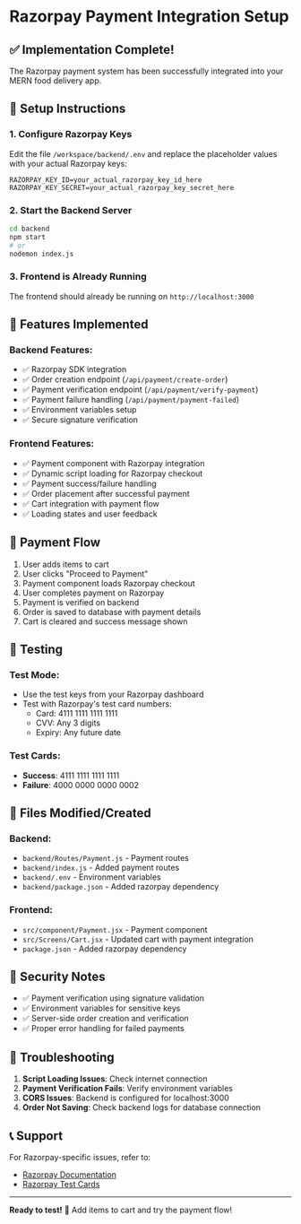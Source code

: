 # Razorpay Payment Integration Setup

## ✅ Implementation Complete!

The Razorpay payment system has been successfully integrated into your MERN food delivery app.

## 🔧 Setup Instructions

### 1. Configure Razorpay Keys

Edit the file `/workspace/backend/.env` and replace the placeholder values with your actual Razorpay keys:

```env
RAZORPAY_KEY_ID=your_actual_razorpay_key_id_here
RAZORPAY_KEY_SECRET=your_actual_razorpay_key_secret_here
```

### 2. Start the Backend Server

```bash
cd backend
npm start
# or
nodemon index.js
```

### 3. Frontend is Already Running

The frontend should already be running on `http://localhost:3000`

## 🚀 Features Implemented

### Backend Features:
- ✅ Razorpay SDK integration
- ✅ Order creation endpoint (`/api/payment/create-order`)
- ✅ Payment verification endpoint (`/api/payment/verify-payment`)
- ✅ Payment failure handling (`/api/payment/payment-failed`)
- ✅ Environment variables setup
- ✅ Secure signature verification

### Frontend Features:
- ✅ Payment component with Razorpay integration
- ✅ Dynamic script loading for Razorpay checkout
- ✅ Payment success/failure handling
- ✅ Order placement after successful payment
- ✅ Cart integration with payment flow
- ✅ Loading states and user feedback

## 🔄 Payment Flow

1. User adds items to cart
2. User clicks "Proceed to Payment"
3. Payment component loads Razorpay checkout
4. User completes payment on Razorpay
5. Payment is verified on backend
6. Order is saved to database with payment details
7. Cart is cleared and success message shown

## 🧪 Testing

### Test Mode:
- Use the test keys from your Razorpay dashboard
- Test with Razorpay's test card numbers:
  - Card: 4111 1111 1111 1111
  - CVV: Any 3 digits
  - Expiry: Any future date

### Test Cards:
- **Success**: 4111 1111 1111 1111
- **Failure**: 4000 0000 0000 0002

## 📁 Files Modified/Created

### Backend:
- `backend/Routes/Payment.js` - Payment routes
- `backend/index.js` - Added payment routes
- `backend/.env` - Environment variables
- `backend/package.json` - Added razorpay dependency

### Frontend:
- `src/component/Payment.jsx` - Payment component
- `src/Screens/Cart.jsx` - Updated cart with payment integration
- `package.json` - Added razorpay dependency

## 🔐 Security Notes

- ✅ Payment verification using signature validation
- ✅ Environment variables for sensitive keys
- ✅ Server-side order creation and verification
- ✅ Proper error handling for failed payments

## 🐛 Troubleshooting

1. **Script Loading Issues**: Check internet connection
2. **Payment Verification Fails**: Verify environment variables
3. **CORS Issues**: Backend is configured for localhost:3000
4. **Order Not Saving**: Check backend logs for database connection

## 📞 Support

For Razorpay-specific issues, refer to:
- [Razorpay Documentation](https://razorpay.com/docs/)
- [Razorpay Test Cards](https://razorpay.com/docs/payments/payments/test-card-upi-details/)

---

**Ready to test!** 🎉 Add items to cart and try the payment flow!